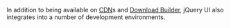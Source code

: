 <script>{
	"title": "Using jQuery UI",
	"level": "intermediate"
}</script>

In addition to being available on [CDN](https://releases.jquery.com/ui/)s and [Download Builder](http://jqueryui.com/download/), jQuery UI also integrates into a number of development environments.
